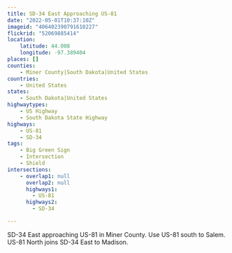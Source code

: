 ```yaml
---
title: SD-34 East Approaching US-81
date: "2022-05-01T10:37:10Z"
imageid: "406402390791610227"
flickrid: "52069885414"
location:
    latitude: 44.008
    longitude: -97.389404
places: []
counties:
    - Miner County|South Dakota|United States
countries:
    - United States
states:
    - South Dakota|United States
highwaytypes:
    - US Highway
    - South Dakota State Highway
highways:
    - US-81
    - SD-34
tags:
    - Big Green Sign
    - Intersection
    - Shield
intersections:
    - overlap1: null
      overlap2: null
      highways1:
        - US-81
      highways2:
        - SD-34

---
```

SD-34 East approaching US-81 in Miner County.  Use US-81 south to Salem.  US-81 North joins SD-34 East to Madison.